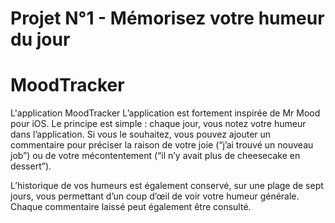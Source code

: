# Projet N°1 - Mémorisez votre humeur du jour

# MoodTracker

L'application MoodTracker
L’application est fortement inspirée de Mr Mood pour iOS. Le principe est simple : chaque jour, vous notez votre humeur dans l’application. Si vous le souhaitez, vous pouvez ajouter un commentaire pour préciser la raison de votre joie (“j’ai trouvé un nouveau job”) ou de votre mécontentement (“il n’y avait plus de cheesecake en dessert”).

L’historique de vos humeurs est également conservé, sur une plage de sept jours, vous permettant d’un coup d’œil de voir votre humeur générale. Chaque commentaire laissé peut également être consulté.
